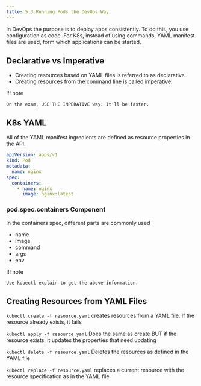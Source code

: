 ```yaml
---
title: 5.3 Running Pods the DevOps Way
---
```


In DevOps the purpose is to deploy apps consistently. To do this, you use configuration as code. For K8s, instead of using commands, YAML manifest files are used, form which applications can be started. 

## Declarative vs Imperative

- Creating resources based on YAML files is referred to as declarative
- Creating resources from the command line is called imperative.

!!! note

    On the exam, USE THE IMPERATIVE way. It'll be faster. 


## K8s YAML

All of the YAML manifest ingredients are defined as resource properties in the API.
```yaml
apiVersion: apps/v1
kind: Pod
metadata:
  name: nginx
spec:
  containers:
    - name: nginx
      image: nginx:latest
```

### pod.spec.containers Component

In the containers spec, different parts are commonly used

- name
- image
- command
- args
- env

!!! note

    Use kubectl explain to get the above information.


## Creating Resources from YAML Files

`kubectl create -f resource.yaml` creates resources from a YAML file. If the resource already exists, it fails

`kubectl apply -f resource.yaml` Does the same as create BUT if the resource exists, it updates the properties that need updating

`kubectl delete -f resource.yaml` Deletes the resources as defined in the YAML file

`kubectl replace -f resource.yaml` replaces a current resource with the resource specification as in the YAML file